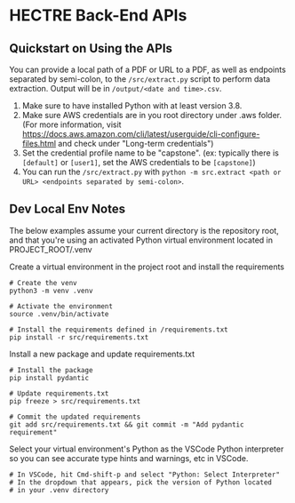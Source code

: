 # HECTRE Back-End APIs

## Quickstart on Using the APIs

You can provide a local path of a PDF or URL to a PDF, as well as endpoints separated by semi-colon, to the `/src/extract.py` script to perform data extraction. Output will be in `/output/<date and time>.csv`.
1. Make sure to have installed Python with at least version 3.8.
2. Make sure AWS credentials are in you root directory under .aws folder. (For more information, visit https://docs.aws.amazon.com/cli/latest/userguide/cli-configure-files.html and check under "Long-term credentials")
3. Set the credential profile name to be "capstone". (ex: typically there is `[default]` or `[user1]`, set the AWS credentials to be `[capstone]`)
4. You can run the `/src/extract.py` with `python -m src.extract <path or URL> <endpoints separated by semi-colon>`.

## Dev Local Env Notes

The below examples assume your current directory is the repository root, and that you're using an activated Python virtual environment located in PROJECT_ROOT/.venv

Create a virtual environment in the project root and install the requirements
```
# Create the venv
python3 -m venv .venv

# Activate the environment
source .venv/bin/activate

# Install the requirements defined in /requirements.txt
pip install -r src/requirements.txt
```

Install a new package and update requirements.txt
```
# Install the package
pip install pydantic

# Update requirements.txt
pip freeze > src/requirements.txt

# Commit the updated requirements
git add src/requirements.txt && git commit -m "Add pydantic requirement"
```

Select your virtual environment's Python as the VSCode Python interpreter so you can see accurate type hints and warnings, etc in VSCode.
```
# In VSCode, hit Cmd-shift-p and select "Python: Select Interpreter"
# In the dropdown that appears, pick the version of Python located
# in your .venv directory
```
